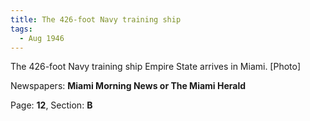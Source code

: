 ```yaml
---  
title: The 426-foot Navy training ship  
tags:  
  - Aug 1946  
---  
```

  
The 426-foot Navy training ship Empire State arrives in Miami. [Photo]  
  
Newspapers: **Miami Morning News or The Miami Herald**  
  
Page: **12**, Section: **B** 
